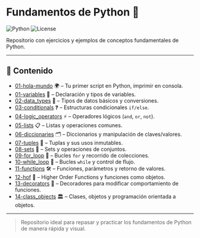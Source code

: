 # Fundamentos de Python 🐍

![Python](https://img.shields.io/badge/Python-3.11-blue?style=for-the-badge&logo=python&logoColor=white)
![License](https://img.shields.io/badge/License-MIT-green?style=for-the-badge)

Repositorio con ejercicios y ejemplos de conceptos fundamentales de Python.

---

## 📂 Contenido

- [01-hola-mundo](01-hola-mundo.py) 🌍 – Tu primer script en Python, imprimir en consola.  
- [01-variables](01-variables.py) 📝 – Declaración y tipos de variables.  
- [02-data_types](02-data_types.py) 🔢 – Tipos de datos básicos y conversiones.  
- [03-conditionals](03-conditionals.py) ❓ – Estructuras condicionales `if/else`.  
- [04-logic_operators](04-logic_operators.py) ⚡ – Operadores lógicos (`and`, `or`, `not`).  
- [05-lists](05-lists.py) 📋 – Listas y operaciones comunes.  
- [06-diccionaries](06-diccionaries.py) 🗂️ – Diccionarios y manipulación de claves/valores.  
- [07-tuples](07-tuples.py) 🔗 – Tuplas y sus usos inmutables.  
- [08-sets](08-sets.py) 🧩 – Sets y operaciones de conjuntos.  
- [09-for_loop](09-for_loop.py) 🔄 – Bucles `for` y recorrido de colecciones.  
- [10-while_loop](10-while_loop.py) 🔁 – Bucles `while` y control de flujo.  
- [11-functions](11-functions.py) 🛠️ – Funciones, parámetros y retorno de valores.  
- [12-hof](12-hof.py) 🎯 – Higher Order Functions y funciones como objetos.  
- [13-decorators](13-decorators.py) 🧵 – Decoradores para modificar comportamiento de funciones.  
- [14-class_objects](14-class_objects.py) 🏛️ – Clases, objetos y programación orientada a objetos.

---

> Repositorio ideal para repasar y practicar los fundamentos de Python de manera rápida y visual.
